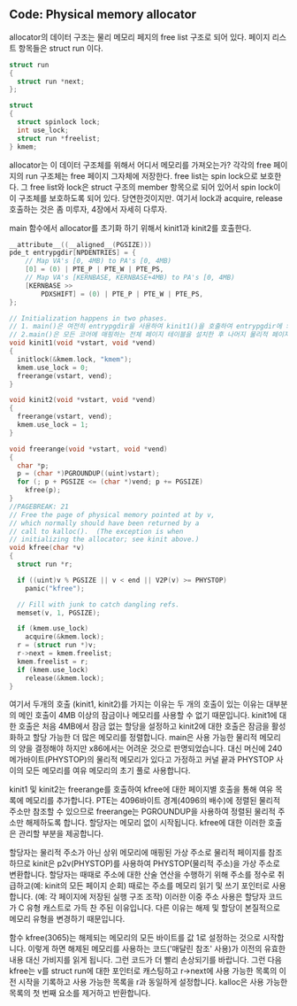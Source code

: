 ## Code: Physical memory allocator

allocator의 데이터 구조는 물리 메모리 페지의 free list 구조로 되어 있다.  페이지 리스트 항목들은  struct run 이다.

```c
struct run
{
  struct run *next;
};

struct
{
  struct spinlock lock;
  int use_lock;
  struct run *freelist;
} kmem;
```

allocator는 이 데이터 구조체를 위해서 어디서 메모리를 가져오는가?  각각의 free 페이지의 run 구조체는 free 페이지 그자체에 저장한다.  free list는 spin lock으로 보호한다.  그 free list와 lock은 struct 구조의 member  항목으로 되어 있어서 spin lock이 이 구조체를 보호하도록 되어 있다. 당연한것이지만.  여기서 lock과 acquire, release 호출하는 것은 좀 미루자, 4장에서 자세히 다루자.

main 함수에서  allocator를 초기화 하기 위해서 kinit1과 kinit2를 호출한다.  



```c
__attribute__((__aligned__(PGSIZE)))
pde_t entrypgdir[NPDENTRIES] = {
    // Map VA's [0, 4MB) to PA's [0, 4MB)
    [0] = (0) | PTE_P | PTE_W | PTE_PS,
    // Map VA's [KERNBASE, KERNBASE+4MB) to PA's [0, 4MB)
    [KERNBASE >>
        PDXSHIFT] = (0) | PTE_P | PTE_W | PTE_PS,
};
```



```c
// Initialization happens in two phases.
// 1. main()은 여전히 entrypgdir을 사용하여 kinit1()을 호출하여 entrypgdir에 의해 매핑된 페이지만 여유 목록에 배치합니다.
// 2.main()은 모든 코어에 매핑하는 전체 페이지 테이블을 설치한 후 나머지 물리적 페이지와 함께 kinit2()를 호출합니다.
void kinit1(void *vstart, void *vend)
{
  initlock(&kmem.lock, "kmem");
  kmem.use_lock = 0;
  freerange(vstart, vend);
}

void kinit2(void *vstart, void *vend)
{
  freerange(vstart, vend);
  kmem.use_lock = 1;
}

void freerange(void *vstart, void *vend)
{
  char *p;
  p = (char *)PGROUNDUP((uint)vstart);
  for (; p + PGSIZE <= (char *)vend; p += PGSIZE)
    kfree(p);
}
//PAGEBREAK: 21
// Free the page of physical memory pointed at by v,
// which normally should have been returned by a
// call to kalloc().  (The exception is when
// initializing the allocator; see kinit above.)
void kfree(char *v)
{
  struct run *r;

  if ((uint)v % PGSIZE || v < end || V2P(v) >= PHYSTOP)
    panic("kfree");

  // Fill with junk to catch dangling refs.
  memset(v, 1, PGSIZE);

  if (kmem.use_lock)
    acquire(&kmem.lock);
  r = (struct run *)v;
  r->next = kmem.freelist;
  kmem.freelist = r;
  if (kmem.use_lock)
    release(&kmem.lock);
}
```



여기서 두개의 호출  (kinit1, kinit2)를 가지는 이유는  두 개의 호출이 있는 이유는 대부분의 메인 호출이 4MB 이상의 잠금이나 메모리를 사용할 수 없기 때문입니다.  kinit1에 대한 호출은 처음 4MB에서 잠금 없는 할당을 설정하고 kinit2에 대한 호출은 잠금을 활성화하고 할당 가능한 더 많은 메모리를 정렬합니다.  main은 사용 가능한 물리적 메모리의 양을 결정해야 하지만 x86에서는 어려운 것으로 판명되었습니다. 대신 머신에 240메가바이트(PHYSTOP)의 물리적 메모리가 있다고 가정하고 커널 끝과 PHYSTOP 사이의 모든 메모리를 여유 메모리의 초기 풀로 사용합니다.

kinit1 및 kinit2는 freerange를 호출하여 kfree에 대한 페이지별 호출을 통해 여유 목록에 메모리를 추가합니다. PTE는 4096바이트 경계(4096의 배수)에 정렬된 물리적 주소만 참조할 수 있으므로 freerange는 PGROUNDUP을 사용하여 정렬된 물리적 주소만 해제하도록 합니다.
할당자는 메모리 없이 시작됩니다. kfree에 대한 이러한 호출은 관리할 부분을 제공합니다.



할당자는 물리적 주소가 아닌 상위 메모리에 매핑된 가상 주소로 물리적 페이지를 참조하므로 kinit은 p2v(PHYSTOP)를 사용하여 PHYSTOP(물리적 주소)을 가상 주소로 변환합니다.
할당자는 때때로 주소에 대한 산술 연산을 수행하기 위해 주소를 정수로 취급하고(예: kinit의 모든 페이지 순회) 때로는 주소를 메모리 읽기 및 쓰기 포인터로 사용합니다.
(예: 각 페이지에 저장된 실행 구조 조작) 이러한 이중 주소 사용은 할당자 코드가 C 유형 캐스트로 가득 찬 주된 이유입니다. 다른 이유는 해제 및 할당이 본질적으로 메모리 유형을 변경하기 때문입니다.



함수 kfree(3065)는 해제되는 메모리의 모든 바이트를 값 1로 설정하는 것으로 시작합니다. 이렇게 하면 해제된 메모리를 사용하는 코드('매달린 참조' 사용)가 이전의 유효한 내용 대신 가비지를 읽게 됩니다. 그런 코드가 더 빨리 손상되기를 바랍니다. 그런 다음 kfree는 v를 struct run에 대한 포인터로 캐스팅하고 r->next에 사용 가능한 목록의 이전 시작을 기록하고 사용 가능한 목록을 r과 동일하게 설정합니다. kalloc은 사용 가능한 목록의 첫 번째 요소를 제거하고 반환합니다.